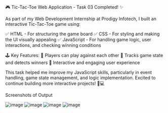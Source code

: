 🎮 Tic-Tac-Toe Web Application - Task 03 Completed! ✨

As part of my Web Development Internship at Prodigy Infotech, I built an interactive Tic-Tac-Toe game using:

✅ HTML - For structuring the game board
✅ CSS - For styling and making the UI visually appealing
✅ JavaScript - For handling game logic, user interactions, and checking winning conditions

🕹 Key Features:
🔹 Players can play against each other
🔹 Tracks game state and detects winners
🔹 Interactive and engaging user experience

This task helped me improve my JavaScript skills, particularly in event handling, game state management, and logic implementation. Excited to continue building more interactive projects! 🚀💻

Screenshots of Output

![image](https://github.com/user-attachments/assets/4957abe5-8a45-4735-85ef-ddcb2e9e014b)
![image](https://github.com/user-attachments/assets/e8f291be-7186-435d-94f7-a2f02990e9d0)
![image](https://github.com/user-attachments/assets/3dd660cd-ff2e-4e36-85a4-ab7abe23cb1d)
![image](https://github.com/user-attachments/assets/05132a14-00a0-4a3a-a5a9-bd9084bd3e56)



